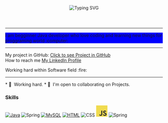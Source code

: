<header><img src="https://readme-typing-svg.demolab.com?font=Fira+Code&pause=1000&random=false&width=435&lines=Hello!+My+name+is+Georgi+Stefanov." alt="Typing SVG" /></header>
<hr>
<p style="background-color:blue">I am begginner Java developer who love coding and learning  new things for proggraming world :computer: <p>
<hr> 
<div>My project in GitHub: <a href="https://github.com/Georgi133/Best-Finder-Website">Click to see Project in GitHub</a></div>
   
<div>How to reach me <a href="http://linkedin.com/in/georgi-stefanov-194918240">My LinkedIn Profile</a></div>
      
<p>Working hard within Software field :fire:</p>
<hr>
<footer>
* 🧠  Working hard.
* 🤝  I'm open to collaborating on Projects.
</footer>

  
### Skills


<p align="left">
<a href="https://www.oracle.com/java/" target="_blank" rel="noreferrer"><img src="https://raw.githubusercontent.com/danielcranney/readme-generator/main/public/icons/skills/java-colored.svg" width="36" height="36" alt="Java" /></a>
   <img src="https://upload.wikimedia.org/wikipedia/commons/thumb/7/79/Spring_Boot.svg/120px-Spring_Boot.svg.png" width="36" height="36" alt="Spring" />
<a href="https://www.mysql.com/" target="_blank" rel="noreferrer"><img src="https://raw.githubusercontent.com/danielcranney/readme-generator/main/public/icons/skills/mysql-colored.svg" width="36" height="36" alt="MySQL" /></a>
   <a href="https://html.com/" target="_blank" rel="noreferrer"><img src="https://github.com/danielcranney/profileme-dev/blob/main/public/icons/skills/html5-colored.svg" width="36" height="36" alt="HTML" /></a>
    <img src="https://camo.githubusercontent.com/1ee610055f0d168eec02c9a5f91f7c533a067109cde1f1731139bf52d409ac76/68747470733a2f2f63646e2e69636f6e73636f75742e636f6d2f69636f6e2f667265652f706e672d3235362f6373732d3133312d3732323638352e706e67" width="36" height="36" alt="CSS" />
   <img src="https://raw.githubusercontent.com/github/explore/80688e429a7d4ef2fca1e82350fe8e3517d3494d/topics/javascript/javascript.png" width="36" height="36" alt="JS" />
   <img src="https://upload.wikimedia.org/wikipedia/commons/thumb/a/a7/React-icon.svg/1200px-React-icon.svg.png" width="36" height="36" alt="Spring" />
   
</p>
